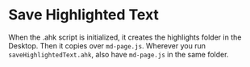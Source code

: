 # Save Highlighted Text

When the .ahk script is initialized, it creates the highlights folder in the Desktop.
Then it copies over `md-page.js`. Wherever you run `saveHighlightedText.ahk`, also have
`md-page.js` in the same folder.
